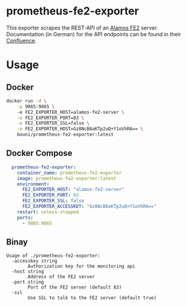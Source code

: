 # prometheus-fe2-exporter

This exporter scrapes the REST-API of an [Alamos
FE2](https://www.alamos-gmbh.com/service/fe2/) server. Documentation (in German)
for the API endpoints can be found in their
[Confluence](https://alamos-support.atlassian.net/wiki/spaces/documentation/pages/1683226637/Monitoring-Schnittstelle).

# Usage

## Docker

```sh 
docker run -d \
    -p 9865:9865 \ 
    -e FE2_EXPORTER_HOST=alamos-fe2-server \
    -e FE2_EXPORTER_PORT=83 \
    -e FE2_EXPORTER_SSL=false \
    -e FE2_EXPORTER_HOST=Gz8NcB6aKTp2uQ+Y1oVhRA== \
    bouni/prometheus-fe2-exporter:latest 
```

## Docker Compose

```yaml
  prometheus-fe2-exporter:
    container_name: prometheus-fe2-exporter
    image: prometheus-fe2-exporter:latest
    environment:
      FE2_EXPORTER_HOST: "alamos-fe2-server"
      FE2_EXPORTER_PORT: 83
      FE2_EXPORTER_SSL: false
      FE2_EXPORTER_ACCESSKEY: "Gz8NcB6aKTp2uQ+Y1oVhRA=="
    restart: unless-stopped
    ports: 
      - 9865:9865
```

## Binay

```
Usage of ./prometheus-fe2-exporter:
  -accesskey string
    	Authorization key for the monitoring api
  -host string
    	Address of the FE2 server
  -port string
        Port of the FE2 server (default 83)
  -ssl
    	Use SSL to talk to the FE2 server (default true)
```
